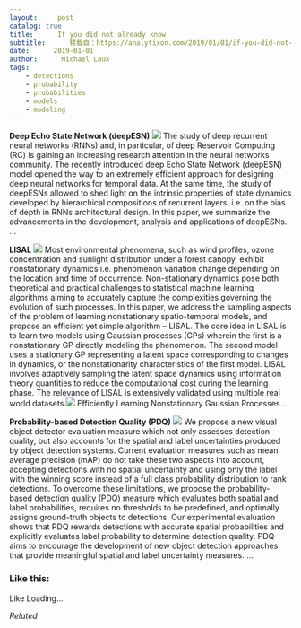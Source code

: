 ```yaml
---
layout:     post
catalog: true
title:      If you did not already know
subtitle:      转载自：https://analytixon.com/2019/01/01/if-you-did-not-already-know-597/
date:      2019-01-01
author:      Michael Laux
tags:
    - detections
    - probability
    - probabilities
    - models
    - modeling
---
```


**Deep Echo State Network (deepESN)** ![](https://aboutdataanalytics.files.wordpress.com/2015/01/google.png?w=529)
The study of deep recurrent neural networks (RNNs) and, in particular, of deep Reservoir Computing (RC) is gaining an increasing research attention in the neural networks community. The recently introduced deep Echo State Network (deepESN) model opened the way to an extremely efficient approach for designing deep neural networks for temporal data. At the same time, the study of deepESNs allowed to shed light on the intrinsic properties of state dynamics developed by hierarchical compositions of recurrent layers, i.e. on the bias of depth in RNNs architectural design. In this paper, we summarize the advancements in the development, analysis and applications of deepESNs. … 

**LISAL** ![](https://aboutdataanalytics.files.wordpress.com/2015/01/google.png?w=529)
Most environmental phenomena, such as wind profiles, ozone concentration and sunlight distribution under a forest canopy, exhibit nonstationary dynamics i.e. phenomenon variation change depending on the location and time of occurrence. Non-stationary dynamics pose both theoretical and practical challenges to statistical machine learning algorithms aiming to accurately capture the complexities governing the evolution of such processes. In this paper, we address the sampling aspects of the problem of learning nonstationary spatio-temporal models, and propose an efficient yet simple algorithm – LISAL. The core idea in LISAL is to learn two models using Gaussian processes (GPs) wherein the first is a nonstationary GP directly modeling the phenomenon. The second model uses a stationary GP representing a latent space corresponding to changes in dynamics, or the nonstationarity characteristics of the first model. LISAL involves adaptively sampling the latent space dynamics using information theory quantities to reduce the computational cost during the learning phase. The relevance of LISAL is extensively validated using multiple real world datasets.![](https://aboutdataanalytics.files.wordpress.com/2015/04/link.png?w=529)
 Efficiently Learning Nonstationary Gaussian Processes … 

**Probability-based Detection Quality (PDQ)** ![](https://aboutdataanalytics.files.wordpress.com/2015/01/google.png?w=529)
We propose a new visual object detector evaluation measure which not only assesses detection quality, but also accounts for the spatial and label uncertainties produced by object detection systems. Current evaluation measures such as mean average precision (mAP) do not take these two aspects into account, accepting detections with no spatial uncertainty and using only the label with the winning score instead of a full class probability distribution to rank detections. To overcome these limitations, we propose the probability-based detection quality (PDQ) measure which evaluates both spatial and label probabilities, requires no thresholds to be predefined, and optimally assigns ground-truth objects to detections. Our experimental evaluation shows that PDQ rewards detections with accurate spatial probabilities and explicitly evaluates label probability to determine detection quality. PDQ aims to encourage the development of new object detection approaches that provide meaningful spatial and label uncertainty measures. … 





### Like this:

Like Loading...


*Related*


